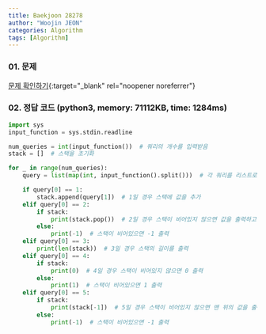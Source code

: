 ```yaml
---
title: Baekjoon 28278
author: "Woojin JEON"
categories: Algorithm
tags: [Algorithm]
---
```


### 01. 문제

[문제 확인하기](https://www.acmicpc.net/problem/28278){:target="_blank" rel="noopener noreferrer"}

### 02. 정답 코드 (python3, memory: 71112KB, time: 1284ms)

```python
import sys
input_function = sys.stdin.readline

num_queries = int(input_function())  # 쿼리의 개수를 입력받음
stack = []  # 스택을 초기화

for _ in range(num_queries):
    query = list(map(int, input_function().split()))  # 각 쿼리를 리스트로 변환하여 저장

    if query[0] == 1:
        stack.append(query[1])  # 1일 경우 스택에 값을 추가
    elif query[0] == 2:
        if stack:
            print(stack.pop())  # 2일 경우 스택이 비어있지 않으면 값을 출력하고 제거
        else:
            print(-1)  # 스택이 비어있으면 -1 출력
    elif query[0] == 3:
        print(len(stack))  # 3일 경우 스택의 길이를 출력
    elif query[0] == 4:
        if stack:
            print(0)  # 4일 경우 스택이 비어있지 않으면 0 출력
        else:
            print(1)  # 스택이 비어있으면 1 출력
    elif query[0] == 5:
        if stack:
            print(stack[-1])  # 5일 경우 스택이 비어있지 않으면 맨 위의 값을 출력
        else:
            print(-1)  # 스택이 비어있으면 -1 출력
```
